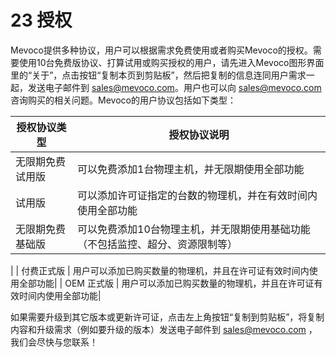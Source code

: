 # 23 授权

Mevoco提供多种协议，用户可以根据需求免费使用或者购买Mevoco的授权。需要使用10台免费版协议、打算试用或购买授权的用户，请先进入Mevoco图形界面里的“关于”，点击按钮“复制本页到剪贴板”，然后把复制的信息连同用户需求一起，发送电子邮件到 [sales@mevoco.com](mailto:sales@mevoco.com)。用户也可以向 [sales@mevoco.com](mailto:sales@mevoco.com)咨询购买的相关问题。Mevoco的用户协议包括如下类型：

|授权协议类型|授权协议说明|
| --- | --- |
|无限期免费试用版|可以免费添加1台物理主机，并无限期使用全部功能
|试用版 | 可以添加许可证指定的台数的物理机，并在有效时间内使用全部功能
|无限期免费基础版 | 可以免费添加10台物理主机，并无限期使用基础功能（不包括监控、超分、资源限制等）|| 付费正式版 | 用户可以添加已购买数量的物理机，并且在许可证有效时间内使用全部功能|
| OEM 正式版 | 用户可以添加已购买数量的物理机，并且在许可证有效时间内使用全部功能|

如果需要升级到其它版本或更新许可证，点击左上角按钮“复制到剪贴板”，将复制内容和升级需求（例如要升级的版本）发送电子邮件到 sales@mevoco.com ，我们会尽快与您联系！